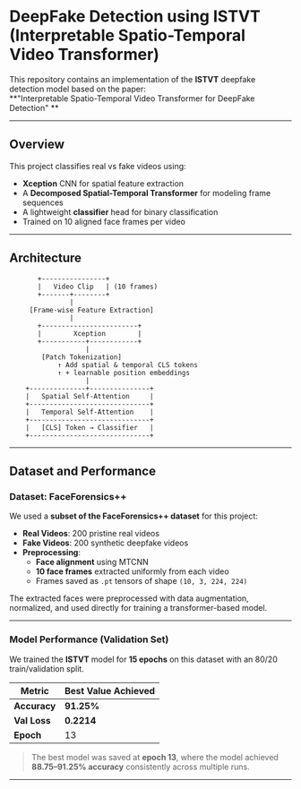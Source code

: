 # DeepFake Detection using ISTVT (Interpretable Spatio-Temporal Video Transformer)

This repository contains an implementation of the **ISTVT** deepfake detection model based on the paper:  
**"Interpretable Spatio-Temporal Video Transformer for DeepFake Detection" ** 

---

## Overview

This project classifies real vs fake videos using:
- **Xception** CNN for spatial feature extraction  
- A **Decomposed Spatial-Temporal Transformer** for modeling frame sequences  
- A lightweight **classifier** head for binary classification  
- Trained on 10 aligned face frames per video  

---

## Architecture


           +----------------+
           |   Video Clip   | (10 frames)
           +-------+--------+
                   |
         [Frame-wise Feature Extraction]
                   |
           +------------------------+
           |        Xception        |
           +-----------+------------+
                       |
            [Patch Tokenization]  
                ↑ Add spatial & temporal CLS tokens  
                ↑ + learnable position embeddings
                       |
        +--------------+---------------+
        |   Spatial Self-Attention     |
        +------------------------------+
        |   Temporal Self-Attention    |
        +------------------------------+
        |   [CLS] Token → Classifier   |
        +------------------------------+
---

## Dataset and Performance

### Dataset: FaceForensics++

We used a **subset of the FaceForensics++ dataset** for this project:

- **Real Videos**: 200 pristine real videos  
- **Fake Videos**: 200 synthetic deepfake videos  
- **Preprocessing**:
  - **Face alignment** using MTCNN
  - **10 face frames** extracted uniformly from each video
  - Frames saved as `.pt` tensors of shape `(10, 3, 224, 224)`

The extracted faces were preprocessed with data augmentation, normalized, and used directly for training a transformer-based model.

---

### Model Performance (Validation Set)

We trained the **ISTVT** model for **15 epochs** on this dataset with an 80/20 train/validation split.

| Metric         | Best Value Achieved |
|----------------|---------------------|
| **Accuracy**   | **91.25%**          |
| **Val Loss**   | **0.2214**          |
| **Epoch**      | 13                  |

> The best model was saved at **epoch 13**, where the model achieved **88.75–91.25% accuracy** consistently across multiple runs.

---





